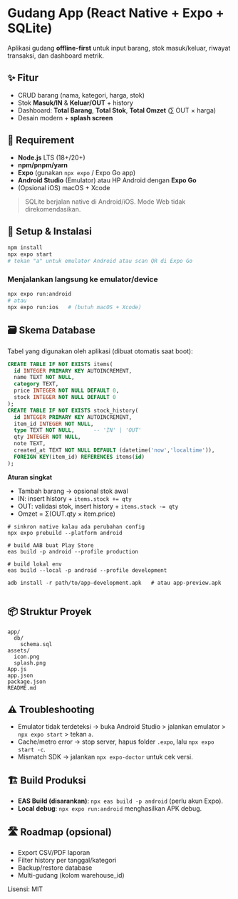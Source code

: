# Gudang App (React Native + Expo + SQLite)

Aplikasi gudang **offline-first** untuk input barang, stok masuk/keluar, riwayat transaksi, dan dashboard metrik.

## ✨ Fitur
- CRUD barang (nama, kategori, harga, stok)
- Stok **Masuk/IN** & **Keluar/OUT** + history
- Dashboard: **Total Barang**, **Total Stok**, **Total Omzet** (∑ OUT × harga)
- Desain modern + **splash screen**

## 🧰 Requirement
- **Node.js** LTS (18+/20+)
- **npm/pnpm/yarn**
- **Expo** (gunakan `npx expo` / Expo Go app)
- **Android Studio** (Emulator) atau HP Android dengan **Expo Go**
- (Opsional iOS) macOS + Xcode

> SQLite berjalan native di Android/iOS. Mode Web tidak direkomendasikan.

## 🚀 Setup & Instalasi
```bash
npm install
npx expo start
# tekan "a" untuk emulator Android atau scan QR di Expo Go
```

### Menjalankan langsung ke emulator/device
```bash
npx expo run:android
# atau
npx expo run:ios   # (butuh macOS + Xcode)
```

## 🗃️ Skema Database
Tabel yang digunakan oleh aplikasi (dibuat otomatis saat boot):
```sql
CREATE TABLE IF NOT EXISTS items(
  id INTEGER PRIMARY KEY AUTOINCREMENT,
  name TEXT NOT NULL,
  category TEXT,
  price INTEGER NOT NULL DEFAULT 0,
  stock INTEGER NOT NULL DEFAULT 0
);
CREATE TABLE IF NOT EXISTS stock_history(
  id INTEGER PRIMARY KEY AUTOINCREMENT,
  item_id INTEGER NOT NULL,
  type TEXT NOT NULL,      -- 'IN' | 'OUT'
  qty INTEGER NOT NULL,
  note TEXT,
  created_at TEXT NOT NULL DEFAULT (datetime('now','localtime')),
  FOREIGN KEY(item_id) REFERENCES items(id)
);
```

**Aturan singkat**
- Tambah barang → opsional stok awal
- IN: insert history + `items.stock += qty`
- OUT: validasi stok, insert history + `items.stock -= qty`
- Omzet = Σ(OUT.qty × item.price)

```
# sinkron native kalau ada perubahan config
npx expo prebuild --platform android

# build AAB buat Play Store
eas build -p android --profile production

# build lokal env
eas build --local -p android --profile development

adb install -r path/to/app-development.apk   # atau app-preview.apk


```


## 📦 Struktur Proyek
```
app/
  db/
    schema.sql
assets/
  icon.png
  splash.png
App.js
app.json
package.json
README.md
```

## ⚠️ Troubleshooting
- Emulator tidak terdeteksi → buka Android Studio > jalankan emulator > `npx expo start` > tekan `a`.
- Cache/metro error → stop server, hapus folder `.expo`, lalu `npx expo start -c`.
- Mismatch SDK → jalankan `npx expo-doctor` untuk cek versi.

## 🏗️ Build Produksi
- **EAS Build (disarankan)**: `npx eas build -p android` (perlu akun Expo).
- **Local debug**: `npx expo run:android` menghasilkan APK debug.

## 🛣️ Roadmap (opsional)
- Export CSV/PDF laporan
- Filter history per tanggal/kategori
- Backup/restore database
- Multi-gudang (kolom warehouse_id)

Lisensi: MIT
